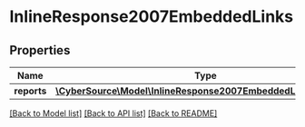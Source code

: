 # InlineResponse2007EmbeddedLinks

## Properties
Name | Type | Description | Notes
------------ | ------------- | ------------- | -------------
**reports** | [**\CyberSource\Model\InlineResponse2007EmbeddedLinksReports[]**](InlineResponse2007EmbeddedLinksReports.md) |  | [optional] 

[[Back to Model list]](../README.md#documentation-for-models) [[Back to API list]](../README.md#documentation-for-api-endpoints) [[Back to README]](../README.md)


